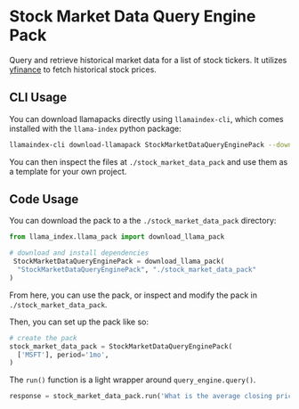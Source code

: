 # Stock Market Data Query Engine Pack

Query and retrieve historical market data for a list of stock tickers. It utilizes [yfinance](https://pypi.org/project/yfinance/) to fetch historical stock prices.

## CLI Usage

You can download llamapacks directly using `llamaindex-cli`, which comes installed with the `llama-index` python package:

```bash
llamaindex-cli download-llamapack StockMarketDataQueryEnginePack --download-dir ./stock_market_data_pack
```

You can then inspect the files at `./stock_market_data_pack` and use them as a template for your own project.

## Code Usage

You can download the pack to a the `./stock_market_data_pack` directory:

```python
from llama_index.llama_pack import download_llama_pack

# download and install dependencies
 StockMarketDataQueryEnginePack = download_llama_pack(
  "StockMarketDataQueryEnginePack", "./stock_market_data_pack"
)
```

From here, you can use the pack, or inspect and modify the pack in `./stock_market_data_pack`.

Then, you can set up the pack like so:

```python
# create the pack
stock_market_data_pack = StockMarketDataQueryEnginePack(
  ['MSFT'], period='1mo',
)
```

The `run()` function is a light wrapper around `query_engine.query()`.

```python
response = stock_market_data_pack.run('What is the average closing price for MSFT?')
```
